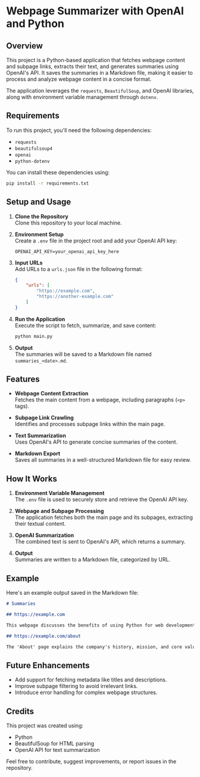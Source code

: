 # Webpage Summarizer with OpenAI and Python

## Overview
This project is a Python-based application that fetches webpage content and subpage links, extracts their text, and generates summaries using OpenAI's API. It saves the summaries in a Markdown file, making it easier to process and analyze webpage content in a concise format.

The application leverages the `requests`, `BeautifulSoup`, and OpenAI libraries, along with environment variable management through `dotenv`.

## Requirements

To run this project, you'll need the following dependencies:

- `requests`
- `beautifulsoup4`
- `openai`
- `python-dotenv`

You can install these dependencies using:

```bash
pip install -r requirements.txt
```

## Setup and Usage

1. **Clone the Repository**  
   Clone this repository to your local machine.

2. **Environment Setup**  
   Create a `.env` file in the project root and add your OpenAI API key:
   ```env
   OPENAI_API_KEY=your_openai_api_key_here
   ```

3. **Input URLs**  
   Add URLs to a `urls.json` file in the following format:
   ```json
   {
       "urls": [
           "https://example.com",
           "https://another-example.com"
       ]
   }
   ```

4. **Run the Application**  
   Execute the script to fetch, summarize, and save content:
   ```bash
   python main.py
   ```

5. **Output**  
   The summaries will be saved to a Markdown file named `summaries_<date>.md`.

## Features

- **Webpage Content Extraction**  
  Fetches the main content from a webpage, including paragraphs (`<p>` tags).
  
- **Subpage Link Crawling**  
  Identifies and processes subpage links within the main page.

- **Text Summarization**  
  Uses OpenAI's API to generate concise summaries of the content.

- **Markdown Export**  
  Saves all summaries in a well-structured Markdown file for easy review.

## How It Works

1. **Environment Variable Management**  
   The `.env` file is used to securely store and retrieve the OpenAI API key.

2. **Webpage and Subpage Processing**  
   The application fetches both the main page and its subpages, extracting their textual content.

3. **OpenAI Summarization**  
   The combined text is sent to OpenAI's API, which returns a summary.

4. **Output**  
   Summaries are written to a Markdown file, categorized by URL.

## Example

Here's an example output saved in the Markdown file:

```markdown
# Summaries

## https://example.com

This webpage discusses the benefits of using Python for web development, including its simplicity and robust libraries.

## https://example.com/about

The 'About' page explains the company's history, mission, and core values.
```

## Future Enhancements

- Add support for fetching metadata like titles and descriptions.
- Improve subpage filtering to avoid irrelevant links.
- Introduce error handling for complex webpage structures.

## Credits

This project was created using:

- Python
- BeautifulSoup for HTML parsing
- OpenAI API for text summarization

Feel free to contribute, suggest improvements, or report issues in the repository.
